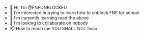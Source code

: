 - 👋 Hi, I’m @FNFUNBLOCKED
- 👀 I’m interested in trying to learn how to unblock FNF for school
- 🌱 I’m currently learning read the above 
- 💞️ I’m looking to collaborate on nobody
- 📫 How to reach me YOU SHALL NOT lmao

<!---
FNFUNBLOCKED/FNFUNBLOCKED is a ✨ special ✨ repository because its `README.md` (this file) appears on your GitHub profile.
You can click the Preview link to take a look at your changes.
--->
